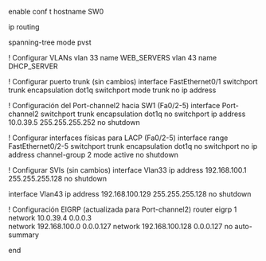 enable
conf t
hostname SW0

ip routing

spanning-tree mode pvst

! Configurar VLANs
vlan 33
 name WEB_SERVERS
vlan 43
 name DHCP_SERVER

! Configurar puerto trunk (sin cambios)
interface FastEthernet0/1
switchport trunk encapsulation dot1q
 switchport mode trunk
 no ip address

! Configuración del Port-channel2 hacia SW1 (Fa0/2-5)
interface Port-channel2
switchport trunk encapsulation dot1q
 no switchport
 ip address 10.0.39.5 255.255.255.252
 no shutdown

! Configurar interfaces físicas para LACP (Fa0/2-5)
interface range FastEthernet0/2-5
switchport trunk encapsulation dot1q
 no switchport
 no ip address
 channel-group 2 mode active
 no shutdown

! Configurar SVIs (sin cambios)
interface Vlan33
 ip address 192.168.100.1 255.255.255.128
 no shutdown

interface Vlan43
 ip address 192.168.100.129 255.255.255.128
 no shutdown

! Configuración EIGRP (actualizada para Port-channel2)
router eigrp 1
 network 10.0.39.4 0.0.0.3    
 network 192.168.100.0 0.0.0.127
 network 192.168.100.128 0.0.0.127
 no auto-summary

end